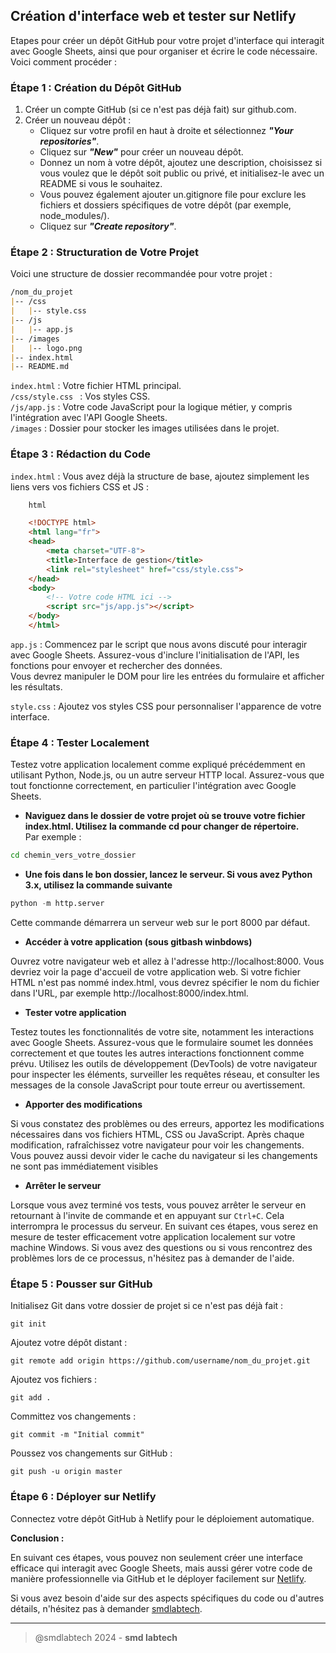 ## Création d'interface web et tester sur Netlify

Etapes pour créer un dépôt GitHub pour votre projet d'interface qui interagit avec Google Sheets, ainsi que pour organiser et écrire le code nécessaire.   
Voici comment procéder :  

### Étape 1 : Création du Dépôt GitHub

1. Créer un compte GitHub (si ce n'est pas déjà fait) sur github.com.
2. Créer un nouveau dépôt :
    - Cliquez sur votre profil en haut à droite et sélectionnez ***"Your repositories"***.
    - Cliquez sur ***"New"*** pour créer un nouveau dépôt.
    - Donnez un nom à votre dépôt, ajoutez une description, choisissez si vous voulez que le dépôt soit public ou privé, et initialisez-le avec un README si vous le souhaitez.
    - Vous pouvez également ajouter un.gitignore file pour exclure les fichiers et dossiers spécifiques de votre dépôt (par exemple, node_modules/).
    - Cliquez sur ***"Create repository"***.


### Étape 2 : Structuration de Votre Projet

Voici une structure de dossier recommandée pour votre projet :

```md
/nom_du_projet
|-- /css
|   |-- style.css
|-- /js
|   |-- app.js
|-- /images
|   |-- logo.png
|-- index.html
|-- README.md
```

```index.html``` : Votre fichier HTML principal.    
```/css/style.css ```  : Vos styles CSS.  
```/js/app.js``` : Votre code JavaScript pour la logique métier, y compris l'intégration avec l'API Google Sheets.  
```/images``` : Dossier pour stocker les images utilisées dans le projet.


### Étape 3 : Rédaction du Code

```index.html``` : Vous avez déjà la structure de base, ajoutez simplement les liens vers vos fichiers CSS et JS :

```html
    html

    <!DOCTYPE html>
    <html lang="fr">
    <head>
        <meta charset="UTF-8">
        <title>Interface de gestion</title>
        <link rel="stylesheet" href="css/style.css">
    </head>
    <body>
        <!-- Votre code HTML ici -->
        <script src="js/app.js"></script>
    </body>
    </html>
```

```app.js``` : Commencez par le script que nous avons discuté pour interagir avec Google Sheets.
Assurez-vous d'inclure l'initialisation de l'API, les fonctions pour envoyer et rechercher des données.  
Vous devrez manipuler le DOM pour lire les entrées du formulaire et afficher les résultats.

```style.css``` : Ajoutez vos styles CSS pour personnaliser l'apparence de votre interface.

### Étape 4 : Tester Localement

Testez votre application localement comme expliqué précédemment en utilisant Python, Node.js, ou un autre serveur HTTP local.
Assurez-vous que tout fonctionne correctement, en particulier l'intégration avec Google Sheets.  

- **Naviguez dans le dossier de votre projet où se trouve votre fichier index.html. Utilisez la commande cd pour changer de répertoire.**   
Par exemple :

```bash
cd chemin_vers_votre_dossier

```

- **Une fois dans le bon dossier, lancez le serveur. Si vous avez Python 3.x, utilisez la commande suivante**

```python
python -m http.server
```  
Cette commande démarrera un serveur web sur le port 8000 par défaut.



- **Accéder à votre application (sous gitbash winbdows)**  

Ouvrez votre navigateur web et allez à l'adresse http://localhost:8000. Vous devriez voir la page d'accueil de votre application web. Si votre fichier HTML n'est pas nommé index.html, vous devrez spécifier le nom du fichier dans l'URL, par exemple http://localhost:8000/index.html.


- **Tester votre application** 

Testez toutes les fonctionnalités de votre site, notamment les interactions avec Google Sheets. Assurez-vous que le formulaire soumet les données correctement et que toutes les autres interactions fonctionnent comme prévu.
Utilisez les outils de développement (DevTools) de votre navigateur pour inspecter les éléments, surveiller les requêtes réseau, et consulter les messages de la console JavaScript pour toute erreur ou avertissement.

- **Apporter des modifications**

Si vous constatez des problèmes ou des erreurs, apportez les modifications nécessaires dans vos fichiers HTML, CSS ou JavaScript.
Après chaque modification, rafraîchissez votre navigateur pour voir les changements. Vous pouvez aussi devoir vider le cache du navigateur si les changements ne sont pas immédiatement visibles


- **Arrêter le serveur**

Lorsque vous avez terminé vos tests, vous pouvez arrêter le serveur en retournant à l'invite de commande et en appuyant sur ```Ctrl+C```. Cela interrompra le processus du serveur.
En suivant ces étapes, vous serez en mesure de tester efficacement votre application localement sur votre machine Windows. Si vous avez des questions ou si vous rencontrez des problèmes lors de ce processus, n'hésitez pas à demander de l'aide.



### Étape 5 : Pousser sur GitHub

Initialisez Git dans votre dossier de projet si ce n'est pas déjà fait :

    
```git
git init
```

Ajoutez votre dépôt distant :


```git
git remote add origin https://github.com/username/nom_du_projet.git
```


Ajoutez vos fichiers :

```git
git add .
```

Committez vos changements :


```git
git commit -m "Initial commit"
```

Poussez vos changements sur GitHub :


```git
git push -u origin master
```

### Étape 6 : Déployer sur Netlify

Connectez votre dépôt GitHub à Netlify pour le déploiement automatique.

**Conclusion :**

En suivant ces étapes, vous pouvez non seulement créer une interface efficace qui interagit avec Google Sheets, mais aussi gérer votre code de manière professionnelle via GitHub et le déployer facilement sur [Netlify](https://app.netlify.com/).  

Si vous avez besoin d'aide sur des aspects spécifiques du code ou d'autres détails, n'hésitez pas à demander [smdlabtech](https://github.com/smdlabtech).

  
---  
> @smdlabtech 2024 - **smd labtech**

